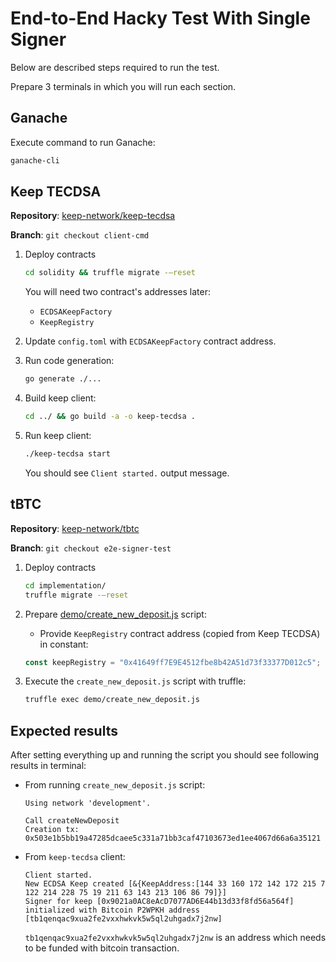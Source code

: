 # End-to-End Hacky Test With Single Signer

Below are described steps required to run the test.

Prepare 3 terminals in which you will run each section.

## Ganache

Execute command to run Ganache:
```sh
ganache-cli
```

## Keep TECDSA

**Repository**: [keep-network/keep-tecdsa](https://github.com/keep-network/keep-tecdsa)

**Branch**: `git checkout client-cmd`

1. Deploy contracts
    ```sh
    cd solidity && truffle migrate -—reset
    ```

    You will need two contract's addresses later:
    - `ECDSAKeepFactory`
    - `KeepRegistry`

1. Update `config.toml` with `ECDSAKeepFactory` contract address.

1. Run code generation:
   ```sh
   go generate ./...
   ```

2. Build keep client:
   ```sh
   cd ../ && go build -a -o keep-tecdsa .
   ```

3. Run keep client:
   ```sh
   ./keep-tecdsa start
   ```
   You should see `Client started.` output message.

## tBTC

**Repository**: [keep-network/tbtc](https://github.com/keep-network/tbtc)

**Branch**: `git checkout e2e-signer-test`

1. Deploy contracts
    ```sh
    cd implementation/
    truffle migrate -—reset
    ```

1. Prepare [demo/create_new_deposit.js](create_new_deposit.js) script:
   - Provide `KeepRegistry` contract address (copied from Keep TECDSA) in constant:
   ```js
   const keepRegistry = "0x41649ff7E9E4512fbe8b42A51d73f33377D012c5"; // KeepRegistry contract address
   ```

1. Execute the `create_new_deposit.js` script with truffle:
   ```sh
   truffle exec demo/create_new_deposit.js
   ```

## Expected results
After setting everything up and running the script you should see following results in terminal:
- From running `create_new_deposit.js` script:
    ```
    Using network 'development'.

    Call createNewDeposit
    Creation tx: 0x503e1b5bb19a47285dcaee5c331a71bb3caf47103673ed1ee4067d66a6a35121
    ```
- From `keep-tecdsa` client:
    ```
    Client started.
    New ECDSA Keep created [&{KeepAddress:[144 33 160 172 142 172 215 7 122 214 228 75 19 211 63 143 213 106 86 79]}]
    Signer for keep [0x9021a0AC8eAcD7077AD6E44b13d33f8fd56a564f] initialized with Bitcoin P2WPKH address [tb1qenqac9xua2fe2vxxhwkvk5w5ql2uhgadx7j2nw]
    ```
    
    `tb1qenqac9xua2fe2vxxhwkvk5w5ql2uhgadx7j2nw` is an address which needs to be
    funded with bitcoin transaction.

